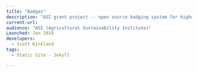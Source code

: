 ```yaml
---
title: "Badges"
description: "ASI grant project -- open source badging system for higher education. Inside Higher Ed article about it: http://www.insidehighered.com/news/2014/01/03/uc-daviss-groundbreaking-digital-badge-system-new-sustainable-agriculture-program."
current-url:
audience: "ASI (Agricultural Sustainability Institute)"
Launched: Jan 2018
developers:
  - Scott Kirkland
tags:
  - Static Site - Jekyll

---
```


